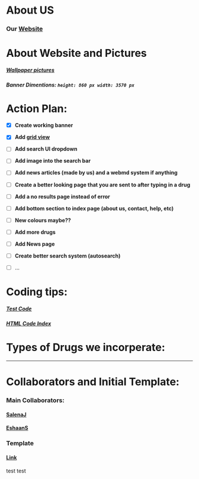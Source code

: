 # **About US**
### Our [Website](https://isthatadeveloper.github.io/pharmacyindexTest.github.io)


# **About Website and Pictures**
##### [Wallpaper pictures](https://www.wallpaperflare.com/search?wallpaper=pharmacy)
##### Banner Dimentions: ```height: 860 px width: 3570 px```


# **Action Plan:**

- [x] **Create working banner**
- [x] **Add [grid view](https://www.w3schools.com/css/css_rwd_grid.asp)**
- [ ] **Add search UI dropdown**
- [ ] **Add image into the search bar**
- [ ] **Add news articles (made by us) and a webmd system if anything**
- [ ] **Create a better looking page that you are sent to after typing in a drug**
- [ ] **Add a no results page instead of error**
- [ ] **Add bottom section to index page (about us, contact, help, etc)**
- [ ] **New colours maybe??**
- [ ] **Add more drugs**
- [ ] **Add News page**
- [ ] **Create better search system (autosearch)**
- [ ] ...


# **Coding tips:**
##### [Test Code](https://www.w3schools.com/css/tryit.asp?filename=tryresponsive_styles)
##### [HTML Code Index](https://docs.google.com/document/d/1txJtKqCXBK68QiEDWXglem8-mzOtcNsh4MzIJLNIbrs/edit#)


# **Types of Drugs we incorperate**:







------------------------------------

# **Collaborators and Initial Template:**
### **Main Collaborators:**
#### **[SalenaJ](https://github.com/SalenaJ)**
#### **[EshaanS](https://github.com/IsThatADeveloper)**

### **Template**
#### [Link](https://github.com/MultiX-Amsterdam/multix-amsterdam.github.io)

test
test
